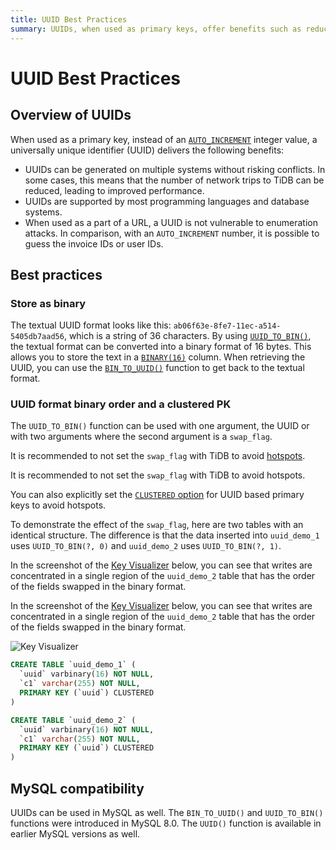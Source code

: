```yaml
---
title: UUID Best Practices
summary: UUIDs, when used as primary keys, offer benefits such as reduced network trips, support in most programming languages and databases, and protection against enumeration attacks. Storing UUIDs as binary in a `BINARY(16)` column is recommended. It's also advised to avoid setting the `swap_flag` with TiDB to prevent hotspots. MySQL compatibility is available for UUIDs.
---
```


# UUID Best Practices

## Overview of UUIDs

When used as a primary key, instead of an [`AUTO_INCREMENT`](/auto-increment.md) integer value, a universally unique identifier (UUID) delivers the following benefits:

- UUIDs can be generated on multiple systems without risking conflicts. In some cases, this means that the number of network trips to TiDB can be reduced, leading to improved performance.
- UUIDs are supported by most programming languages and database systems.
- When used as a part of a URL, a UUID is not vulnerable to enumeration attacks. In comparison, with an `AUTO_INCREMENT` number, it is possible to guess the invoice IDs or user IDs.

## Best practices

### Store as binary

The textual UUID format looks like this: `ab06f63e-8fe7-11ec-a514-5405db7aad56`, which is a string of 36 characters. By using [`UUID_TO_BIN()`](/functions-and-operators/miscellaneous-functions.md#uuid_to_bin), the textual format can be converted into a binary format of 16 bytes. This allows you to store the text in a [`BINARY(16)`](/data-type-string.md#binary-type) column. When retrieving the UUID, you can use the [`BIN_TO_UUID()`](/functions-and-operators/miscellaneous-functions.md#bin_to_uuid) function to get back to the textual format.

### UUID format binary order and a clustered PK

The `UUID_TO_BIN()` function can be used with one argument, the UUID or with two arguments where the second argument is a `swap_flag`.

<CustomContent platform="tidb">

It is recommended to not set the `swap_flag` with TiDB to avoid [hotspots](/best-practices/high-concurrency-best-practices.md).

</CustomContent>

<CustomContent platform="tidb-cloud">

It is recommended to not set the `swap_flag` with TiDB to avoid hotspots.

</CustomContent>

You can also explicitly set the [`CLUSTERED` option](/clustered-indexes.md) for UUID based primary keys to avoid hotspots.

To demonstrate the effect of the `swap_flag`, here are two tables with an identical structure. The difference is that the data inserted into `uuid_demo_1` uses `UUID_TO_BIN(?, 0)` and `uuid_demo_2` uses `UUID_TO_BIN(?, 1)`.

<CustomContent platform="tidb">

In the screenshot of the [Key Visualizer](/dashboard/dashboard-key-visualizer.md) below, you can see that writes are concentrated in a single region of the `uuid_demo_2` table that has the order of the fields swapped in the binary format.

</CustomContent>

<CustomContent platform="tidb-cloud">

In the screenshot of the [Key Visualizer](/tidb-cloud/tune-performance.md#key-visualizer) below, you can see that writes are concentrated in a single region of the `uuid_demo_2` table that has the order of the fields swapped in the binary format.

</CustomContent>

![Key Visualizer](https://download.pingcap.com/images/docs/best-practices/uuid_keyviz.png)

```sql
CREATE TABLE `uuid_demo_1` (
  `uuid` varbinary(16) NOT NULL,
  `c1` varchar(255) NOT NULL,
  PRIMARY KEY (`uuid`) CLUSTERED
)
```

```sql
CREATE TABLE `uuid_demo_2` (
  `uuid` varbinary(16) NOT NULL,
  `c1` varchar(255) NOT NULL,
  PRIMARY KEY (`uuid`) CLUSTERED
)
```

## MySQL compatibility

UUIDs can be used in MySQL as well. The `BIN_TO_UUID()` and `UUID_TO_BIN()` functions were introduced in MySQL 8.0. The `UUID()` function is available in earlier MySQL versions as well.
